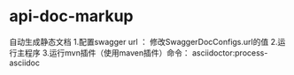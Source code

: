 # api-doc-markup
自动生成静态文档
1.配置swagger url ： 修改SwaggerDocConfigs.url的值
2.运行主程序
3.运行mvn插件（使用maven插件）命令： asciidoctor:process-asciidoc
